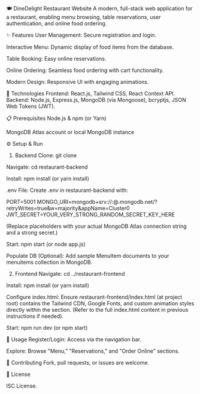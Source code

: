 🍽️ DineDelight Restaurant Website
A modern, full-stack web application for a restaurant, enabling menu browsing, table reservations, user authentication, and online food ordering.

✨ Features
User Management: Secure registration and login.

Interactive Menu: Dynamic display of food items from the database.

Table Booking: Easy online reservations.

Online Ordering: Seamless food ordering with cart functionality.

Modern Design: Responsive UI with engaging animations.

🚀 Technologies
Frontend: React.js, Tailwind CSS, React Context API.
Backend: Node.js, Express.js, MongoDB (via Mongoose), bcryptjs, JSON Web Tokens (JWT).

📋 Prerequisites
Node.js & npm (or Yarn)

MongoDB Atlas account or local MongoDB instance

⚙️ Setup & Run
1. Backend
Clone: git clone <your-repository-url>

Navigate: cd restaurant-backend

Install: npm install (or yarn install)

.env File: Create .env in restaurant-backend with:

PORT=5001
MONGO_URI=mongodb+srv://<username>:<password>@<cluster-name>.mongodb.net/<database-name>?retryWrites=true&w=majority&appName=Cluster0
JWT_SECRET=YOUR_VERY_STRONG_RANDOM_SECRET_KEY_HERE

(Replace placeholders with your actual MongoDB Atlas connection string and a strong secret.)

Start: npm start (or node app.js)

Populate DB (Optional): Add sample MenuItem documents to your menuitems collection in MongoDB.

2. Frontend
Navigate: cd ../restaurant-frontend

Install: npm install (or yarn install)

Configure index.html: Ensure restaurant-frontend/index.html (at project root) contains the Tailwind CDN, Google Fonts, and custom animation styles directly within the <head> section. (Refer to the full index.html content in previous instructions if needed).

Start: npm run dev (or npm start)

🚀 Usage
Register/Login: Access via the navigation bar.

Explore: Browse "Menu," "Reservations," and "Order Online" sections.

🤝 Contributing
Fork, pull requests, or issues are welcome.

📄 License

ISC License.
